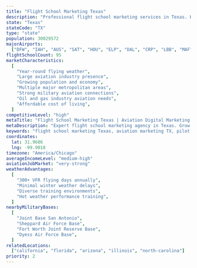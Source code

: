 ```yaml
---
title: "Flight School Marketing Texas"
description: "Professional flight school marketing services in Texas. Help your aviation academy succeed in the Lone Star State's thriving aviation market with expert digital marketing."
state: "Texas"
stateCode: "TX"
type: "state"
population: 30029572
majorAirports:
  ["DFW", "IAH", "AUS", "SAT", "HOU", "ELP", "DAL", "CRP", "LBB", "MAF"]
flightSchoolCount: 95
marketCharacteristics:
  [
    "Year-round flying weather",
    "Large aviation industry presence",
    "Growing population and economy",
    "Multiple major metropolitan areas",
    "Strong military aviation connections",
    "Oil and gas industry aviation needs",
    "Affordable cost of living",
  ]
competitiveLevel: "high"
metaTitle: "Flight School Marketing Texas | Aviation Digital Marketing TX"
metaDescription: "Expert flight school marketing agency in Texas. Grow your TX aviation academy with proven digital marketing strategies. Serving Dallas, Houston, Austin, San Antonio."
keywords: "flight school marketing Texas, aviation marketing TX, pilot training marketing Texas, flight school SEO Texas, aviation advertising Texas"
coordinates:
  lat: 31.9686
  lng: -99.9018
timezone: "America/Chicago"
averageIncomeLevel: "medium-high"
aviationJobMarket: "very-strong"
weatherAdvantages:
  [
    "300+ VFR flying days annually",
    "Minimal winter weather delays",
    "Diverse training environments",
    "Hot weather performance training",
  ]
nearbyMilitaryBases:
  [
    "Joint Base San Antonio",
    "Sheppard Air Force Base",
    "Fort Worth Joint Reserve Base",
    "Dyess Air Force Base",
  ]
relatedLocations:
  ["california", "florida", "arizona", "illinois", "north-carolina"]
priority: 2
---
```

